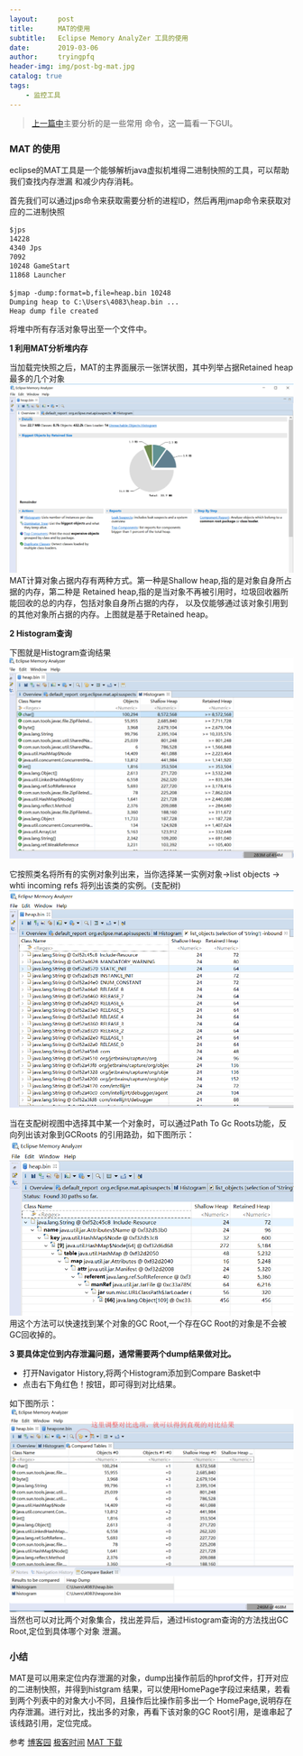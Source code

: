 ```yaml
---
layout:     post
title:      MAT的使用
subtitle:   Eclipse Memory AnalyZer 工具的使用
date:       2019-03-06
author:     tryingpfq
header-img: img/post-bg-mat.jpg
catalog: true
tags:
    - 监控工具
---
```


> [上一篇中](http://tryingpfq.top/2019/03/06/monitorTools/)主要分析的是一些常用
命令，这一篇看一下GUI。

### MAT 的使用
eclipse的MAT工具是一个能够解析java虚拟机堆得二进制快照的工具，可以帮助我们查找内存泄漏
和减少内存消耗。

首先我们可以通过jps命令来获取需要分析的进程ID，然后再用jmap命令来获取对应的二进制快照
    
    $jps
    14228
    4340 Jps
    7092
    10248 GameStart
    11868 Launcher
    
    $jmap -dump:format=b,file=heap.bin 10248
    Dumping heap to C:\Users\4083\heap.bin ...
    Heap dump file created
    
将堆中所有存活对象导出至一个文件中。

**1 利用MAT分析堆内存**

当加载完快照之后，MAT的主界面展示一张饼状图，其中列举占据Retained heap最多的几个对象
![](https://github.com/tryingpfq/tryingpfq.github.io/blob/master/picture/bg-mat1.png?raw=true)
MAT计算对象占据内存有两种方式。第一种是Shallow heap,指的是对象自身所占据的内存，第二种是
Retained heap,指的是当对象不再被引用时，垃圾回收器所能回收的总的内存，包括对象自身所占据的内存，
以及仅能够通过该对象引用到的其他对象所占据的内存。上图就是基于Retained heap。

**2 Histogram查询**

下图就是Histogram查询结果
![](https://github.com/tryingpfq/tryingpfq.github.io/blob/master/picture/bg-mat2.png?raw=true)

它按照类名将所有的实例对象列出来，当你选择某一实例对象->list objects -> whti incoming refs
将列出该类的实例。(支配树)
![](https://github.com/tryingpfq/tryingpfq.github.io/blob/master/picture/bg-mat3.png?raw=true)

当在支配树视图中选择其中某一个对象时，可以通过Path To Gc Roots功能，反向列出该对象到GCRoots
的引用路劲，如下图所示：
![](https://github.com/tryingpfq/tryingpfq.github.io/blob/master/picture/bg-mat4.png?raw=true)
用这个方法可以快速找到某个对象的GC Root,一个存在GC Root的对象是不会被GC回收掉的。

**3 要具体定位到内存泄漏问题，通常需要两个dump结果做对比。**
   * 打开Navigator  History,将两个Histogram添加到Compare Basket中
   * 点击右下角红色！按钮，即可得到对比结果。

如下图所示：
![](https://github.com/tryingpfq/tryingpfq.github.io/blob/master/picture/bg-mat5.png?raw=true)
当然也可以对比两个对象集合，找出差异后，通过Histogram查询的方法找出GC Root,定位到具体哪个对象
泄漏。


### 小结
MAT是可以用来定位内存泄漏的对象，dump出操作前后的hprof文件，打开对应的二进制快照，并得到histgram
结果，可以使用HomePage字段过来结果，若看到两个列表中的对象大小不同，且操作后比操作前多出一个
HomePage,说明存在内存泄漏。进行对比，找出多的对象，再看下该对象的GC Root引用，是谁串起了该线路引用，定位完成。


参考 
[博客园](https://www.cnblogs.com/larack/p/6071209.html) 
[极客时间](https://time.geekbang.org/column/article/40821)
[MAT 下载](https://www.eclipse.org/mat/)
